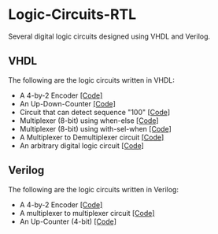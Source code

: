 # Logic-Circuits-RTL
Several digital logic circuits designed using VHDL and Verilog. 

## VHDL
The following are the logic circuits written in VHDL: 
- A 4-by-2 Encoder [[Code]](RTL_source_code/Encoder_4_by_2.vhd)
- An Up-Down-Counter [[Code]](RTL_source_code/Up_Down_Counter.vhd)
- Circuit that can detect sequence "100" [[Code]](RTL_source_code/Sequence_Detector.vhd)
- Multiplexer (8-bit) using when-else [[Code]](RTL_source_code/Mux_8_Bit_When_Else.vhd)
- Multiplexer (8-bit) using with-sel-when [[Code]](RTL_source_code/Mux_8_Bit_With_Sel_When.vhd)
- A Multiplexer to Demultiplexer circuit [[Code]](RTL_source_code/Mux_Demux.vhd)
- An arbitrary digital logic circuit [[Code]](RTL_source_code/LogicCircuit.vhd)

## Verilog
The following are the logic circuits written in Verilog:
- A 4-by-2 Encoder [[Code]](RTL_source_code/Encoder_4_2.v)
- A multiplexer to multiplexer circuit [[Code]](RTL_source_code/Mux_to_Mux.v)
- An Up-Counter (4-bit) [[Code]](RTL_source_code/Up_Counter_4_Bit.v)
